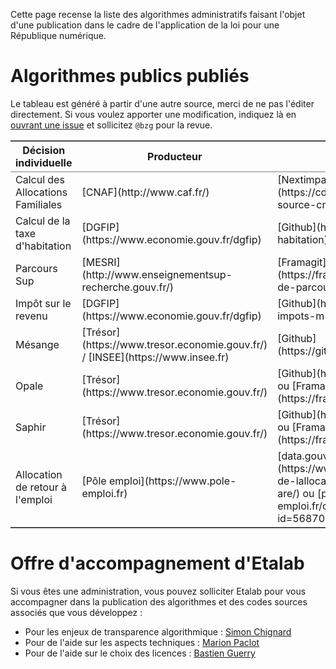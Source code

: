 Cette page recense la liste des algorithmes administratifs faisant l'objet d'une publication dans le cadre de l'application de la loi pour une République numérique.

# Algorithmes publics publiés

Le tableau est généré à partir d'une autre source, merci de ne pas l'éditer directement.  Si vous voulez apporter une modification, indiquez là en [ouvrant une issue](https://github.com/etalab/etalab/issues/new) et sollicitez `@bzg` pour la revue.

<table border="2" cellspacing="0" cellpadding="6" rules="groups" frame="hsides">
<thead>
<tr>
<th scope="col">Décision individuelle</th>
<th scope="col">Producteur</th>
<th scope="col">URL de l'algorithme</th>
<th scope="col">Informations complémentaires</th>
<th scope="col">Licence</th>
</tr>
</thead>

<tbody>
<tr>
<td>Calcul des Allocations Familiales</td>
<td>[CNAF](http://www.caf.fr/)</td>
<td>[Nextimpact](https://cdn2.nextinpact.com/medias/code-source-cnaf.zip)</td>
<td>[Nextimpact](https://www.nextinpact.com/news/106298-les-allocations-familales-nous-ouvrent-code-source-leur-calculateur-daides.htm)</td>
<td>N/A</td>
</tr>

<tr>
<td>Calcul de la taxe d'habitation</td>
<td>[DGFIP](https://www.economie.gouv.fr/dgfip)</td>
<td>[Github](https://github.com/etalab/taxe-habitation)</td>
<td>[Blog Etalab](https://www.etalab.gouv.fr/temoignage-peut-on-recoder-la-loi-lexemple-de-la-taxe-dhabitation)</td>
<td>[CeCILL v2.1](https://github.com/DGTresor/Opale/blob/master/LICENSE)</td>
</tr>

<tr>
<td>Parcours Sup</td>
<td>[MESRI](http://www.enseignementsup-recherche.gouv.fr/)</td>
<td>[Framagit](https://framagit.org/parcoursup/algorithmes-de-parcoursup)</td>
<td>[Framagit](https://framagit.org/parcoursup/algorithmes-de-parcoursup/blob/master/README.md)</td>
<td>[GNU GPL v3](https://framagit.org/parcoursup/algorithmes-de-parcoursup/blob/master/LICENSE)</td>
</tr>

<tr>
<td>Impôt sur le revenu</td>
<td>[DGFIP](https://www.economie.gouv.fr/dgfip)</td>
<td>[Github](https://github.com/etalab/calculette-impots-m-source-code)</td>
<td>[Github](https://github.com/etalab/calculette-impots-m-source-code/blob/master/README.md)</td>
<td>[CeCILL v2.1](https://github.com/DGTresor/Opale/blob/master/LICENSE)</td>
</tr>

<tr>
<td>Mésange</td>
<td>[Trésor](https://www.tresor.economie.gouv.fr/) / [INSEE](https://www.insee.fr)</td>
<td>[Github](https://github.com/InseeFr/Mesange)</td>
<td>[Github](https://github.com/InseeFr/Mesange/blob/master/README.md)</td>
<td>[CeCILL v2.1](https://github.com/DGTresor/Opale/blob/master/LICENSE)</td>
</tr>

<tr>
<td>Opale</td>
<td>[Trésor](https://www.tresor.economie.gouv.fr/)</td>
<td>[Github](https://github.com/DGTresor/Opale) ou [Framagit](https://framagit.org/DGTresor/Opale)</td>
<td>[Github](https://github.com/DGTresor/Opale/blob/master/README.md)</td>
<td>[CeCILL v2.1](https://github.com/DGTresor/Opale/blob/master/LICENSE)</td>
</tr>

<tr>
<td>Saphir</td>
<td>[Trésor](https://www.tresor.economie.gouv.fr/)</td>
<td>[Github](https://github.com/DGTresor/Saphir) ou [Framagit](https://framagit.org/DGTresor/Saphir)</td>
<td>[Github](https://github.com/DGTresor/Saphir/blob/master/README.md)</td>
<td>[CeCILL v2.1](https://github.com/DGTresor/Opale/blob/master/LICENSE)</td>
</tr>

<tr>
<td>Allocation de retour à l'emploi</td>
<td>[Pôle emploi](https://www.pole-emploi.fr)</td>
<td>[data.gouv.fr](https://www.data.gouv.fr/fr/datasets/calcul-de-lallocation-daide-au-retour-a-lemploi-are/) ou [pole-emploi.fr](https://www.pole-emploi.fr/candidat/algorithmes-@/index.jspz?id=568707)</td>
<td>[Pôle emploi](https://www.pole-emploi.fr/candidat/algorithmes-@/index.jspz?id=568707)</td>
<td>[CeCILL-C](http://www.cecill.info/licences/Licence_CeCILL-C_V1-fr.html)</td>
</tr>
</tbody>
</table>

# Offre d'accompagnement d'Etalab

Si vous êtes une administration, vous pouvez solliciter Etalab pour vous accompagner dans la publication des algorithmes et des codes sources associés que vous développez :

-   Pour les enjeux de transparence algorithmique : [Simon Chignard](mailto:simon.chignard@data.gouv.fr)
-   Pour de l'aide sur les aspects techniques : [Marion Paclot](mailto:marion.paclot@data.gouv.fr)
-   Pour de l'aide sur le choix des licences : [Bastien Guerry](mailto:bastien.guerry@data.gouv.fr)

